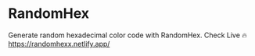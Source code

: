 # RandomHex
Generate random hexadecimal color code with RandomHex.
Check Live 🔥  https://randomhexx.netlify.app/
